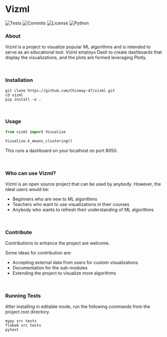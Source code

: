 # Vizml

![Tests](https://github.com/Chinmay-47/vizml/actions/workflows/tests.yml/badge.svg?style=plastic)
![Commits](https://img.shields.io/github/commit-activity/y/Chinmay-47/vizml?label=Commits&style=plastic)
![License](https://img.shields.io/github/license/Chinmay-47/vizml?label=License&style=plastic)
![Python](https://img.shields.io/badge/Python-3.8%2C%203.9-blue?style=plastic)


### About
Vizml is a project to visualize popular ML algorithms and is 
intended to serve as an educational tool.
Vizml employs Dash to create dashboards that display the 
visualizations, and the plots are formed leveraging Plotly.

<br>

### Installation
```
git clone https://github.com/Chinmay-47/vizml.git
cd vizml
pip install -e .
```

<br>

### Usage
```python
from vizml import Visualize

Visualize.k_means_clustering()
```
This runs a dashboard on your localhost on port 8050.

<br>

### Who can use Vizml?
Vizml is an open source project that can be used by anybody. 
However, the ideal users would be:
- Beginners who are new to ML algorithms
- Teachers who want to use visualizations in their courses
- Anybody who wants to refresh their understanding of ML algorithms

<br>

### Contribute
Contributions to enhance the project are welcome.

Some ideas for contribution are:
- Accepting external data from users for custom visualizations
- Documentation for the sub-modules
- Extending the project to visualize more algorithms

<br>

### Running Tests
After installing in editable mode, run the following 
commands from the project root directory.
```
mypy src tests
flake8 src tests
pytest
```
